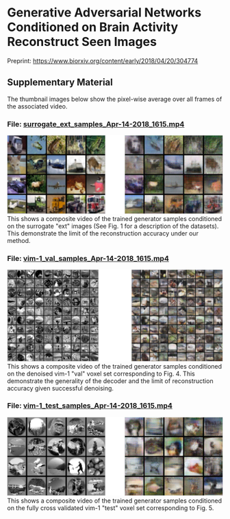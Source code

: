 # Generative Adversarial Networks Conditioned on Brain Activity Reconstruct Seen Images
Preprint: https://www.biorxiv.org/content/early/2018/04/20/304774

## Supplementary Material
The thumbnail images below show the pixel-wise average over all frames of the associated video.

### File: [surrogate_ext_samples_Apr-14-2018_1615.mp4](/surrogate_ext_samples_Apr-14-2018_1615.mp4)
![surrogate_ext_samples_Apr-14-2018_1615.mp4](/fig/surrogate_ext_sample_average_Apr-14-2018_1615.png)
This shows a composite video of the trained generator samples conditioned on the surrogate "ext" images (See Fig. 1 for a description of the datasets). This demonstrate the limit of the reconstruction accuracy under our method.

### File: [vim-1_val_samples_Apr-14-2018_1615.mp4](/vim-1_val_samples_Apr-14-2018_1615.mp4)
![vim-1_val_samples_Apr-14-2018_1615.mp4](/fig/vim-1_val_sample_average_Apr-14-2018_1615.png)
This shows a composite video of the trained generator samples conditioned on the denoised vim-1 "val" voxel set corresponding to Fig. 4. This demonstrate the generality of the decoder and the limit of reconstruction accuracy given successful denoising. 

### File: [vim-1_test_samples_Apr-14-2018_1615.mp4](/vim-1_test_samples_Apr-14-2018_1615.mp4)
![vim-1_test_samples_Apr-14-2018_1615.mp4](/fig/vim-1_test_sample_average_Apr-14-2018_1615.png)
This shows a composite video of the trained generator samples conditioned on the fully cross validated vim-1 "test" voxel set corresponding to Fig. 5.
